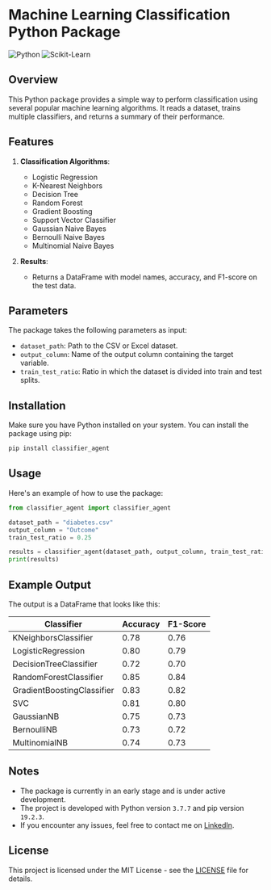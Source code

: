 # Machine Learning Classification Python Package

![Python](https://img.shields.io/badge/Python-3776AB?style=for-the-badge&logo=python&logoColor=white)
![Scikit-Learn](https://img.shields.io/badge/scikit_learn-F7931E?style=for-the-badge&logo=scikit-learn&logoColor=white)

## Overview

This Python package provides a simple way to perform classification using several popular machine learning algorithms. It reads a dataset, trains multiple classifiers, and returns a summary of their performance.

## Features

1. **Classification Algorithms**:
   - Logistic Regression
   - K-Nearest Neighbors
   - Decision Tree
   - Random Forest
   - Gradient Boosting
   - Support Vector Classifier
   - Gaussian Naive Bayes
   - Bernoulli Naive Bayes
   - Multinomial Naive Bayes

2. **Results**: 
   - Returns a DataFrame with model names, accuracy, and F1-score on the test data.

## Parameters

The package takes the following parameters as input:
- `dataset_path`: Path to the CSV or Excel dataset.
- `output_column`: Name of the output column containing the target variable.
- `train_test_ratio`: Ratio in which the dataset is divided into train and test splits.

## Installation

Make sure you have Python installed on your system. You can install the package using pip:

```sh
pip install classifier_agent
```

## Usage

Here's an example of how to use the package:

```python
from classifier_agent import classifier_agent

dataset_path = "diabetes.csv"
output_column = "Outcome"
train_test_ratio = 0.25

results = classifier_agent(dataset_path, output_column, train_test_ratio)
print(results)
```

## Example Output

The output is a DataFrame that looks like this:

| Classifier              | Accuracy | F1-Score |
|-------------------------|----------|----------|
| KNeighborsClassifier    | 0.78     | 0.76     |
| LogisticRegression      | 0.80     | 0.79     |
| DecisionTreeClassifier  | 0.72     | 0.70     |
| RandomForestClassifier  | 0.85     | 0.84     |
| GradientBoostingClassifier | 0.83 | 0.82     |
| SVC                     | 0.81     | 0.80     |
| GaussianNB              | 0.75     | 0.73     |
| BernoulliNB             | 0.73     | 0.72     |
| MultinomialNB           | 0.74     | 0.73     |

## Notes

- The package is currently in an early stage and is under active development.
- The project is developed with Python version `3.7.7` and pip version `19.2.3`.
- If you encounter any issues, feel free to contact me on [LinkedIn](https://www.linkedin.com/in/adnan-karol-aa1666179/).

## License

This project is licensed under the MIT License - see the [LICENSE](LICENSE) file for details.